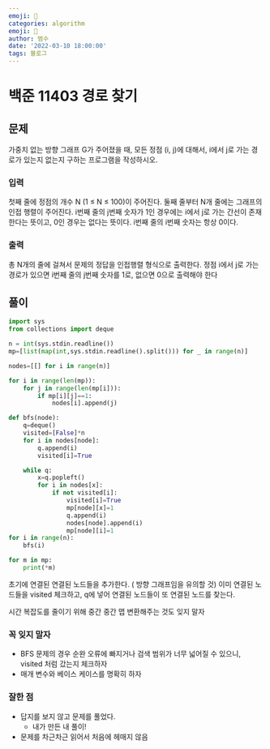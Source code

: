 ```yaml
---
emoji: 🏃
categories: algorithm
emoji: 🏃
author: 범수
date: '2022-03-10 18:00:00'
tags: 블로그
---
```

<!-- 
튜토리얼, 하우 투 가이드, 설명 ,레퍼런스 
https://documentation.divio.com/tutorials/
-->

# 백준 11403 경로 찾기

## 문제

가중치 없는 방향 그래프 G가 주어졌을 때, 모든 정점 (i, j)에 대해서, i에서 j로 가는 경로가 있는지 없는지 구하는 프로그램을 작성하시오.

### 입력
첫째 줄에 정점의 개수 N (1 ≤ N ≤ 100)이 주어진다. 둘째 줄부터 N개 줄에는 그래프의 인접 행렬이 주어진다. i번째 줄의 j번째 숫자가 1인 경우에는 i에서 j로 가는 간선이 존재한다는 뜻이고, 0인 경우는 없다는 뜻이다. i번째 줄의 i번째 숫자는 항상 0이다.

### 출력

총 N개의 줄에 걸쳐서 문제의 정답을 인접행렬 형식으로 출력한다. 정점 i에서 j로 가는 경로가 있으면 i번째 줄의 j번째 숫자를 1로, 없으면 0으로 출력해야 한다

## 풀이

```python
import sys
from collections import deque

n = int(sys.stdin.readline())
mp=[list(map(int,sys.stdin.readline().split())) for _ in range(n)]

nodes=[[] for i in range(n)]

for i in range(len(mp)):
    for j in range(len(mp[i])):
        if mp[i][j]==1:
            nodes[i].append(j)

def bfs(node):
    q=deque()
    visited=[False]*n
    for i in nodes[node]:
        q.append(i)
        visited[i]=True

    while q:
        x=q.popleft()
        for i in nodes[x]:
            if not visited[i]:
                visited[i]=True
                mp[node][x]=1
                q.append(i)
                nodes[node].append(i)
                mp[node][i]=1
for i in range(n):
    bfs(i)

for m in mp:
    print(*m)
```

초기에 연결된 연결된 노드들을 추가한다. ( 방향 그래프임을 유의할 것)
이미 연결된 노드들을 visited 체크하고, q에 넣어 연결된 노드들이 또 연결된 노드를 찾는다.

시간 복잡도를 줄이기 위해 중간 중간 맵 변환해주는 것도 잊지 말자

### 꼭 잊지 말자

* BFS 문제의 경우 순완 오류에 빠지거나 검색 범위가 너무 넓어질 수 있으니, visited 처럼 갔는지 체크하자
* 매개 변수와 베이스 케이스를 명확히 하자


### 잘한 점

* 답지를 보지 않고 문제를 풀었다.
  * 내가 만든 내 풀이!
* 문제를 차근차근 읽어서 처음에 헤매지 않음